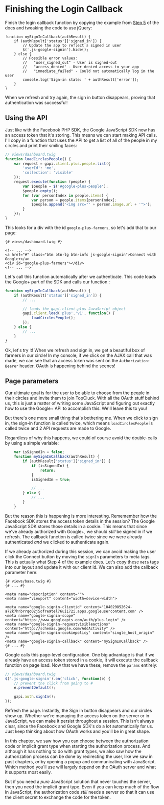 # Finishing the Login Callback

Finish the login callback function by copying the example from [Step 5][Step 5] of 
the docs and tweaking the code to use jQuery:

```html+jinja
function mySignInCallback(authResult) {
    if (authResult['status']['signed_in']) {
        // Update the app to reflect a signed in user
        $('.js-google-signin').hide();
    } else {
        // Possible error values:
        //   "user_signed_out" - User is signed-out
        //   "access_denied" - User denied access to your app
        //   "immediate_failed" - Could not automatically log in the user
        console.log('Sign-in state: ' + authResult['error']);
    }
}
```

When we refresh and try again, the sign in button disappears, proving that
authentication was successful!

## Using the API

Just like with the Facebook PHP SDK, the Google JavaScript SDK now has an
access token that it's storing. This means we can start making API calls.
I'll copy in a function that uses the API to get a list of all of the people
in my circles and print their smiling faces:

```javascript
// views/dashboard.twig
function loadCirclesPeople() {
    var request = gapi.client.plus.people.list({
        'userId': 'me',
        'collection': 'visible'
    });
    request.execute(function (people) {
        var $people = $('#google-plus-people');
        $people.empty();
        for (var personIndex in people.items) {
            var person = people.items[personIndex];
            $people.append('<img src="' + person.image.url + '">');
        }
    });
}
```

This looks for a div with the id `google-plus-farmers`, so let's add that
to our page:

```html+jinja
{# views/dashboard.twig #}

<!-- ... -->
<a href="#" class="btn btn-lg btn-info js-google-signin">Connect with Google+</a>
<div id="google-plus-farmers"></div>
<!-- ... -->
```

Let's call this function automatically after we authenticate. This code loads the
Google+ part of the SDK and calls our function.:

```javascript
function mySignInCallback(authResult) {
    if (authResult['status']['signed_in']) {
        // ...

        // loads the gapi.client.plus JavaScript object
        gapi.client.load('plus','v1', function() {
            loadCirclesPeople();
        });
    } else {
        // ...
    }
}
```

Ok, let's try it! When we refresh and sign in, we get a beautiful box of
farmers in our circle! In my console, if we click on the AJAX call that was
made, we can see that an access token was sent on the `Authorization: Bearer`
header. OAuth is happening behind the scenes!

## Page parameters

Our ultimate goal is for the user to be able to choose from the people in
their circles and invite them to join TopCluck. With all the OAuth stuff behind
us, this is just a matter of writing some JavaScript and figuring out exactly
how to use the Google+ API to accomplish this. We'll leave this to you!

But there's one more small thing that's bothering me. When we click to sign in,
the sign-in function is called twice, which means `loadCirclesPeople`
is called twice and 2 API requests are made to Google.

Regardless of why this happens, we could of course avoid the double-calls
by using a simple variable:

```javascript
    var isSignedIn = false;
    function mySignInCallback(authResult) {
        if (authResult['status']['signed_in']) {
            if (isSignedIn) {
                return;
            }
            isSignedIn = true;

            // ...
        } else {
            // ...
        }
    }
```

But the reason this is happening is more interesting. Rememember how the
Facebook SDK stores the access token details in the session? The Google JavaScript
SDK stores those details in a cookie. This means that since we've already
authorized with Google+, we should *still* be signed in if we refresh. The
callback function is called twice since we were already authenticated *and* we
clicked to authenticate again.

If we already authorized during this session, we can avoid making the user
click the Connect button by moving the `signIn` parameters to meta tags.
This is actually what [Step 4][Step 4] of the example does. Let's copy
these `meta` tags into our layout and update it with our client id. We
can also add the callback parameter here:

```html+jinja
{# views/base.twig #}
{# ... #}

<meta name="description" content="">
<meta name="viewport" content="width=device-width">

<meta name="google-signin-clientid" content="104029852624-a72k7hnbrrqo02j5ofre9tel76ui172i.apps.googleusercontent.com" />
<meta name="google-signin-scope" content="https://www.googleapis.com/auth/plus.login" />
<meta name="google-signin-requestvisibleactions" content="http://schemas.google.com/AddActivity" />
<meta name="google-signin-cookiepolicy" content="single_host_origin" />
<meta name="google-signin-callback" content="mySignInCallback" />
{# ... #}
```

Google calls this page-level configuration. One big advantage is that if
we already have an access token stored in a cookie, it will execute the callback
function on page load. Now that we have these, remove the `params` entirely:

```javascript
// views/dashboard.twig
$('.js-google-signin').on('click', function(e) {
    // prevent the click from going to #
    e.preventDefault();

    gapi.auth.signIn();
});
```

Refresh the page. Instantly, the Sign in button disappears and our circles
show up. Whether we're managing the access token on the server or in JavaScript,
we can make it persist throughout a session. This isn't always clear, since
the Facebook and Google SDK's do a lot automatically for us. Just keep thinking
about how OAuth works and you'll be in great shape.

In this chapter, we saw how you can choose between the authorization code
or implicit grant type when starting the authorization process. And although
it has nothing to do with grant types, we also saw how the authorization
process can be done by redirecting the user, like we saw in past chapters,
*or* by opening a popup and communicating with JavaScript. Which method you'll
use will largely depend on the OAuth server and what it supports most easily.

But if you need a *pure* JavaScript solution that never touches the server,
then you need the implicit grant type. Even if you can keep much of the flow
in JavaScript, the authorization code *still* needs a server so that it can
use the client secret to exchange the code for the token.

[Step 4]: https://developers.google.com/+/web/signin/javascript-flow#step_4_initiate_the_sign-in_flow_with_javascript
[Step 5]: https://developers.google.com/+/web/signin/javascript-flow#step_5_handling_the_sign-in
